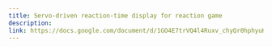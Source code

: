 ```yaml
---
title: Servo-driven reaction-time display for reaction game
description: 
link: https://docs.google.com/document/d/1GO4E7trVQ4l4Ruxv_chyQr0hphyuHDx_4agCqJFbryw/edit#heading=h.7fl6p4bpzg7q
---
```


